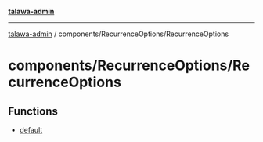 [**talawa-admin**](../../../README.md)

***

[talawa-admin](../../../modules.md) / components/RecurrenceOptions/RecurrenceOptions

# components/RecurrenceOptions/RecurrenceOptions

## Functions

- [default](functions/default.md)
